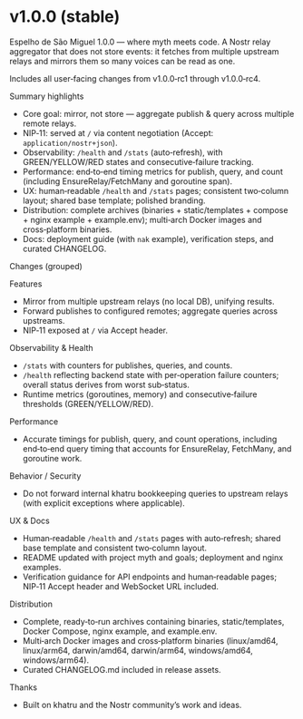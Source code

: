 # v1.0.0 (stable)

Espelho de São Miguel 1.0.0 — where myth meets code. A Nostr relay aggregator that does not store events: it fetches from multiple upstream relays and mirrors them so many voices can be read as one.

Includes all user‑facing changes from v1.0.0‑rc1 through v1.0.0‑rc4.

Summary highlights

- Core goal: mirror, not store — aggregate publish & query across multiple remote relays.
- NIP‑11: served at `/` via content negotiation (Accept: `application/nostr+json`).
- Observability: `/health` and `/stats` (auto‑refresh), with GREEN/YELLOW/RED states and consecutive‑failure tracking.
- Performance: end‑to‑end timing metrics for publish, query, and count (including EnsureRelay/FetchMany and goroutine span).
- UX: human‑readable `/health` and `/stats` pages; consistent two‑column layout; shared base template; polished branding.
- Distribution: complete archives (binaries + static/templates + compose + nginx example + example.env); multi‑arch Docker images and cross‑platform binaries.
- Docs: deployment guide (with `nak` example), verification steps, and curated CHANGELOG.

Changes (grouped)

Features
- Mirror from multiple upstream relays (no local DB), unifying results.
- Forward publishes to configured remotes; aggregate queries across upstreams.
- NIP‑11 exposed at `/` via Accept header.

Observability & Health
- `/stats` with counters for publishes, queries, and counts.
- `/health` reflecting backend state with per‑operation failure counters; overall status derives from worst sub‑status.
- Runtime metrics (goroutines, memory) and consecutive‑failure thresholds (GREEN/YELLOW/RED).

Performance
- Accurate timings for publish, query, and count operations, including end‑to‑end query timing that accounts for EnsureRelay, FetchMany, and goroutine work.

Behavior / Security
- Do not forward internal khatru bookkeeping queries to upstream relays (with explicit exceptions where applicable).

UX & Docs
- Human‑readable `/health` and `/stats` pages with auto‑refresh; shared base template and consistent two‑column layout.
- README updated with project myth and goals; deployment and nginx examples.
- Verification guidance for API endpoints and human‑readable pages; NIP‑11 Accept header and WebSocket URL included.

Distribution
- Complete, ready‑to‑run archives containing binaries, static/templates, Docker Compose, nginx example, and example.env.
- Multi‑arch Docker images and cross‑platform binaries (linux/amd64, linux/arm64, darwin/amd64, darwin/arm64, windows/amd64, windows/arm64).
- Curated CHANGELOG.md included in release assets.

Thanks
- Built on khatru and the Nostr community’s work and ideas.
